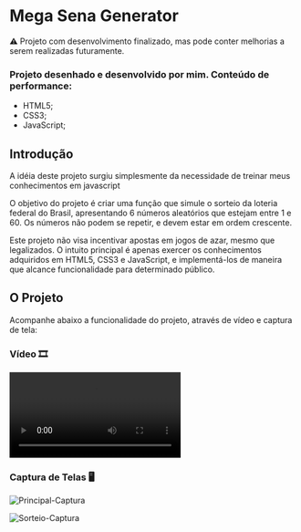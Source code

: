 <h1>Mega Sena Generator</h1>

⚠️ Projeto com desenvolvimento finalizado, mas pode conter melhorias a serem realizadas futuramente.

### Projeto desenhado e desenvolvido por mim. Conteúdo de performance:

+ HTML5;
+ CSS3;
+ JavaScript;


<h2>Introdução</h2>

<p> A idéia deste projeto surgiu simplesmente da necessidade de treinar meus conhecimentos em javascript</p>
<p> O objetivo do projeto é criar uma função que simule o sorteio da loteria federal do Brasil, apresentando 6 números
aleatórios que estejam entre 1 e 60. Os números não podem se repetir, e devem estar em ordem crescente.</p>
<p> Este projeto não visa incentivar apostas em jogos de azar, mesmo que legalizados. O intuito principal é apenas
exercer os conhecimentos adquiridos em HTML5, CSS3 e JavaScript, e implementá-los de maneira que alcance funcionalidade para 
determinado público.</p>

<h2>O Projeto</h2>

<p>Acompanhe abaixo a funcionalidade do projeto, através de vídeo e captura de tela:</p>

### Vídeo 🎞️
![](./src/Capturas-de-Tela/Simulador%20Mega%20Sena%20e%20mais%201%20p%C3%A1gina%20-%20Pessoal%20-%20Microsoft%E2%80%8B%20Edge%202023-01-13%2019-06-39.mp4)

### Captura de Telas 🖥️
![Principal-Captura](https://user-images.githubusercontent.com/119018022/212433045-3faf8d48-966c-45fb-84ee-41ab575278bc.jpeg)

![Sorteio-Captura](https://user-images.githubusercontent.com/119018022/212433103-2530cc51-756b-41b9-823f-5bc18716b511.jpeg)


